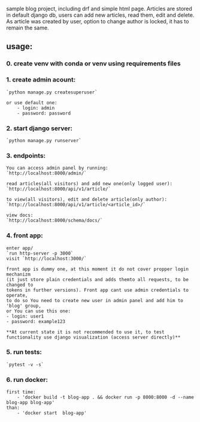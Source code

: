 sample blog project, including drf and simple html page. Articles are stored in default django db, users can add new articles,
read them, edit and delete. As article was created by user, option to change author is locked, it has to remain the same.

## usage:

### 0. create venv with conda or venv using requirements files

### 1. create admin acount:
    `python manage.py createsuperuser`

    or use default one:
        - login: admin
        - password: password

### 2. start django server:
    `python manage.py runserver`

### 3. endpoints:
    You can access admin panel by running:
    `http://localhost:8000/admin/`

    read articles(all visitors) and add new one(only logged user):
    `http://localhost:8000/api/v1/article/`

    to view(all visitors), edit and delete article(only author):
    `http://localhost:8000/api/v1/article/<article_id>/`

    view docs: 
    `http://localhost:8000/schema/docs/`

### 4. front app:
    enter app/
    `run http-server -p 3000`
    visit `http://localhost:3000/`

    front app is dummy one, at this moment it do not cover propper login mechanizm 
    (it just store plain credentials and adds themto all requests, to be changed to
    tokens in further versions). Front app cant use admin credentials to operate,
    to do so You need to create new user in admin panel and add him to 'blog' group,
    or You can use this one:
    - login: user1
    - password: example123

    **At current state it is not recommended to use it, to test functionality use django visualization (access server directly)**

### 5. run tests:
    `pytest -v -s`

### 6. run docker:
    first time:
        - 'docker build -t blog-app . && docker run -p 8000:8000 -d --name blog-app blog-app'
    than:
        - 'docker start  blog-app'

